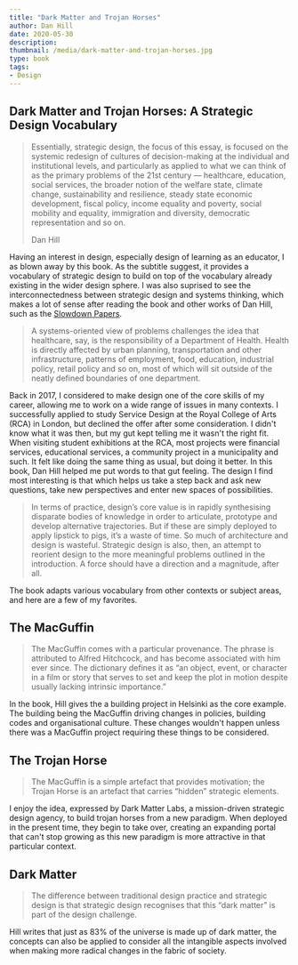 ```yaml
---
title: "Dark Matter and Trojan Horses"
author: Dan Hill
date: 2020-05-30
description: 
thumbnail: /media/dark-matter-and-trojan-horses.jpg
type: book
tags:
- Design
---
```


<section>

<h1>Dark Matter and Trojan Horses: A Strategic Design Vocabulary</h1>

<blockquote>
<p>Essentially, strategic design, the focus of this essay, is focused on the systemic redesign of cultures of decision-making at the individual and institutional levels, and particularly as applied to what we can think of as the primary problems of the 21st century — healthcare, education, social services, the broader notion of the welfare state, climate change, sustainability and resilience, steady state economic development, fiscal policy, income equality and poverty, social mobility and equality, immigration and diversity, democratic representation and so on.</p>
<footer>Dan Hill</footer>
</blockquote>

Having an interest in design, especially design of learning as an educator, I as blown away by this book. As the subtitle suggest, it provides a vocabulary of strategic design to build on top of the vocabulary already existing in the wider design sphere. I was also suprised to see the interconnectedness between strategic design and systems thinking, which makes a lot of sense after reading the book and other works of Dan Hill, such as the <a href="https://medium.com/slowdown-papers" target="_blank">Slowdown Papers</a>.

<blockquote><p>
A systems-oriented view of problems challenges the idea that healthcare, say, is the responsibility of a Department of Health. Health is directly affected by urban planning, transportation and other infrastructure, patterns of employment, food, education, industrial policy, retail policy and so on, most of which will sit outside of the neatly defined boundaries of one department.</p>
</blockquote>

Back in 2017, I considered to make design one of the core skills of my career, allowing me to work on a wide range of issues in many contexts. I successfully applied to study Service Design at the Royal College of Arts (RCA) in London, but declined the offer after some consideration. I didn't know what it was then, but my gut kept telling me it wasn't the right fit. When visiting student exhibitions at the RCA, most projects were financial services, educational services, a community project in a municipality and such. It felt like doing the same thing as usual, but doing it better. In this book, Dan Hill helped me put words to that gut feeling. The design I find most interesting is that which helps us take a step back and ask new questions, take new perspectives and enter new spaces of possibilities.

<blockquote>
<p>In terms of practice, design’s core value is in rapidly synthesising disparate bodies of knowledge in order to articulate, prototype and develop alternative trajectories. But if these are simply deployed to apply lipstick to pigs, it’s a waste of time. So much of architecture and design is wasteful. Strategic design is also, then, an attempt to reorient design to the more meaningful problems outlined in the introduction. A force should have a direction and a magnitude, after all.</p>
</blockquote>

The book adapts various vocabulary from other contexts or subject areas, and here are a few of my favorites.

## The MacGuffin

<blockquote><p>The MacGuffin comes with a particular provenance. The phrase is attributed to Alfred Hitchcock, and has become associated with him ever since. The dictionary defines it as “an object, event, or character in a film or story that serves to set and keep the plot in motion despite usually lacking intrinsic importance.”</p></blockquote>

In the book, Hill gives the a building project in Helsinki as the core example. The building being the MacGuffin driving changes in policies, building codes and organisational culture. These changes wouldn't happen unless there was a MacGuffin project requiring these things to be considered.

## The Trojan Horse
<blockquote><p>The MacGuffin is a simple artefact that provides motivation; the Trojan Horse is an artefact that carries “hidden” strategic elements.</p></blockquote>

I enjoy the idea, expressed by Dark Matter Labs, a mission-driven strategic design agency, to build trojan horses from a new paradigm. When deployed in the present time, they begin to take over, creating an expanding portal that can't stop growing as this new paradigm is more attractive in that particular context.

## Dark Matter
<blockquote><p>The difference between traditional design practice and strategic design is that strategic design recognises that this “dark matter” is part of the design challenge.</p></blockquote>

Hill writes that just as 83% of the universe is made up of dark matter, the concepts can also be applied to consider all the intangible aspects involved when making more radical changes in the fabric of society.





 
</section>